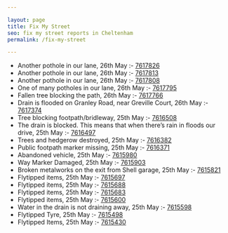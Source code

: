 ```yaml
---

layout: page
title: Fix My Street
seo: fix my street reports in Cheltenham
permalink: /fix-my-street

---
```


<!-- fix_marker starts -->

- Another pothole in our lane, 26th May :- [7617826](https://www.fixmystreet.com/report/7617826)
- Another pothole in our lane, 26th May :- [7617813](https://www.fixmystreet.com/report/7617813)
- Another pothole in our lane, 26th May :- [7617808](https://www.fixmystreet.com/report/7617808)
- One of many potholes in our lane, 26th May :- [7617795](https://www.fixmystreet.com/report/7617795)
- Fallen tree blocking the path, 26th May :- [7617766](https://www.fixmystreet.com/report/7617766)
- Drain is flooded on Granley Road, near Greville Court, 26th May :- [7617374](https://www.fixmystreet.com/report/7617374)
- Tree blocking footpath/bridleway, 25th May :- [7616508](https://www.fixmystreet.com/report/7616508)
- The drain is blocked. This means that when there’s rain in floods our drive, 25th May :- [7616497](https://www.fixmystreet.com/report/7616497)
- Trees and hedgerow destroyed, 25th May :- [7616382](https://www.fixmystreet.com/report/7616382)
- Public footpath marker missing, 25th May :- [7616371](https://www.fixmystreet.com/report/7616371)
- Abandoned vehicle, 25th May :- [7615980](https://www.fixmystreet.com/report/7615980)
- Way Marker Damaged, 25th May :- [7615903](https://www.fixmystreet.com/report/7615903)
- Broken metalworks on the exit from Shell garage, 25th May :- [7615821](https://www.fixmystreet.com/report/7615821)
- Flytipped items, 25th May :- [7615697](https://www.fixmystreet.com/report/7615697)
- Flytipped items, 25th May :- [7615688](https://www.fixmystreet.com/report/7615688)
- Flytipped items, 25th May :- [7615683](https://www.fixmystreet.com/report/7615683)
- Flytipped items, 25th May :- [7615600](https://www.fixmystreet.com/report/7615600)
- Water in the drain is not draining away, 25th May :- [7615598](https://www.fixmystreet.com/report/7615598)
- Flytipped Tyre, 25th May :- [7615498](https://www.fixmystreet.com/report/7615498)
- Flytipped Items, 25th May :- [7615430](https://www.fixmystreet.com/report/7615430)

<!-- fix_marker ends -->